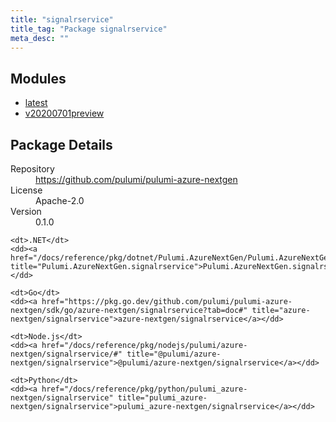 ```yaml
---
title: "signalrservice"
title_tag: "Package signalrservice"
meta_desc: ""
---
```


<!-- WARNING: this file was generated by Pulumi Docs Generator. -->
<!-- Do not edit by hand unless you're certain you know what you are doing! -->



<h2 id="modules">Modules</h2>
<ul class="api">
    <li><a href="latest/" title="latest"><span class="symbol module"></span>latest</a></li>
    <li><a href="v20200701preview/" title="v20200701preview"><span class="symbol module"></span>v20200701preview</a></li>
</ul>

<h2 id="package-details">Package Details</h2>
<dl class="package-details">
	<dt>Repository</dt>
	<dd><a href="https://github.com/pulumi/pulumi-azure-nextgen">https://github.com/pulumi/pulumi-azure-nextgen</a></dd>
	<dt>License</dt>
	<dd>Apache-2.0</dd>
	<dt>Version</dt>
	<dd>0.1.0</dd>
</dl>



<dl class="tabular">

    <dt>.NET</dt>
    <dd><a href="/docs/reference/pkg/dotnet/Pulumi.AzureNextGen/Pulumi.AzureNextGen.signalrservice.html" title="Pulumi.AzureNextGen.signalrservice">Pulumi.AzureNextGen.signalrservice</a></dd>

    <dt>Go</dt>
    <dd><a href="https://pkg.go.dev/github.com/pulumi/pulumi-azure-nextgen/sdk/go/azure-nextgen/signalrservice?tab=doc#" title="azure-nextgen/signalrservice">azure-nextgen/signalrservice</a></dd>

    <dt>Node.js</dt>
    <dd><a href="/docs/reference/pkg/nodejs/pulumi/azure-nextgen/signalrservice/#" title="@pulumi/azure-nextgen/signalrservice">@pulumi/azure-nextgen/signalrservice</a></dd>

    <dt>Python</dt>
    <dd><a href="/docs/reference/pkg/python/pulumi_azure-nextgen/signalrservice" title="pulumi_azure-nextgen/signalrservice">pulumi_azure-nextgen/signalrservice</a></dd>

</dl>


